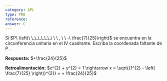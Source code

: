 ```yaml
---
category: APL
type: PRB
reference: 
answer: C
---
```


Si  $P\ \left(\ \_\_\_\_\_\_\ \ \  , \ \ -\ \frac{7}{25}\right)$ se encuentra en la circunferencia unitaria  en el IV cuadrante. Escriba  la coordenada  faltante de  P .

**Respuesta:** $+\frac{24}{25}$

**Retroalimentación:** $x^{2} + y^{2} = 1 \rightarrow x = \sqrt{{1^{2} - \left( \frac{7}{25} \right)}^{2}} = + \frac{24}{25}$
